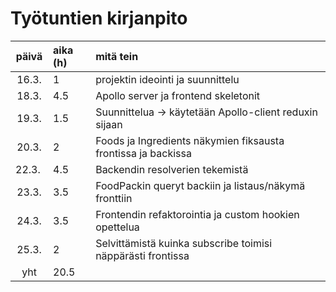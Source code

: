 # Työtuntien kirjanpito
| päivä | aika (h) | mitä tein  |
| :----:|:-----| :-----|
| 16.3. | 1    | projektin ideointi ja suunnittelu |
| 18.3. | 4.5  | Apollo server ja frontend skeletonit |
| 19.3. | 1.5  | Suunnittelua -> käytetään Apollo-client reduxin sijaan |
| 20.3. | 2    | Foods ja Ingredients näkymien fiksausta frontissa ja backissa |
| 22.3. | 4.5  | Backendin resolverien tekemistä |
| 23.3. | 3.5  | FoodPackin queryt backiin ja listaus/näkymä fronttiin |
| 24.3. | 3.5  | Frontendin refaktorointia ja custom hookien opettelua |
| 25.3. | 2    | Selvittämistä kuinka subscribe toimisi näppärästi frontissa |
| yht   | 20.5 | |
